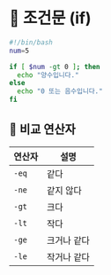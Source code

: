 # 🔀 조건문 (if)

```bash
#!/bin/bash
num=5

if [ $num -gt 0 ]; then
  echo "양수입니다."
else
  echo "0 또는 음수입니다."
fi
```

## 📌 비교 연산자

| 연산자 | 설명 |
|--------|------|
| `-eq`  | 같다 |
| `-ne`  | 같지 않다 |
| `-gt`  | 크다 |
| `-lt`  | 작다 |
| `-ge`  | 크거나 같다 |
| `-le`  | 작거나 같다 |